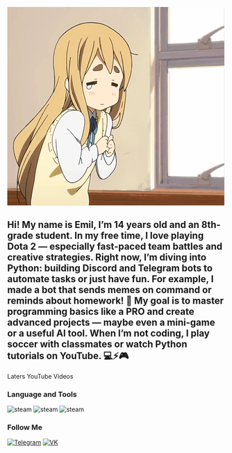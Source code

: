 ![Header](https://github.com/Emilrifl/my-project/blob/main/assets/6f47d49aa56c67308a7ab638d11bcb8c.gif)

## Hi! My name is Emil, I’m 14 years old and an 8th-grade student. In my free time, I love playing Dota 2 — especially fast-paced team battles and creative strategies. Right now, I’m diving into Python: building Discord and Telegram bots to automate tasks or just have fun. For example, I made a bot that sends memes on command or reminds about homework! 🚀 My goal is to master programming basics like a PRO and create advanced projects — maybe even a mini-game or a useful AI tool. When I’m not coding, I play soccer with classmates or watch Python tutorials on YouTube. 💻⚡🎮

Laters YouTube Videos

### Language and Tools
![steam](https://shields.microej.com/badge/-steam-f9d79a?style=for-the-badge&logo=steam&logoColor=000000)
![steam](https://shields.microej.com/badge/-python-f9d79a?style=for-the-badge&logo=steam&logoColor=000000)
![steam](https://shields.microej.com/badge/-dota_2-f9d79a?style=for-the-badge&logo=steam&logoColor=000000)

### Follow Me
[![Telegram](https://shields.microej.com/badge/-Telegram-f9d79a?style=for-the-badge&logo=Telegram&logoColor=000000)](https://t.me/Emilrifl)
[![VK](https://shields.microej.com/badge/-VK-f9d79a?style=for-the-badge&logo=Vk&logoColor=000000)](https://vk.com/emilrifl?ysclid=m75ab9hy7t749976532)